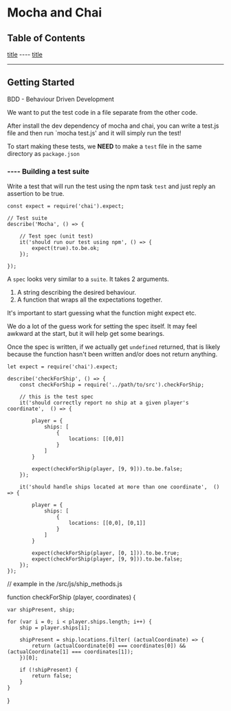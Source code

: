# Mocha and Chai

## Table of Contents

<a href="#section">title</a>
---- <a href="#subsection">title</a>

<div id="section"></div>

***

## Getting Started

BDD - Behaviour Driven Development 

We want to put the test code in a file separate from the other code.

After install the dev dependency of mocha and chai, you can write a test.js file and then run `mocha test.js' and it will simply run the test!

To start making these tests, we __NEED__ to make a `test` file in the same directory as `package.json`

<div id="testSuite"></div>

### ---- Building a test suite

Write a test that will run the test using the npm task `test` and just reply an assertion to be true.

```
const expect = require('chai').expect;

// Test suite
describe('Mocha', () => {

	// Test spec (unit test)
	it('should run our test using npm', () => {
		expect(true).to.be.ok;
	});

});
```

A `spec` looks very similar to a `suite`. It takes 2 arguments.

1. A string describing the desired behaviour.
2. A function that wraps all the expectations together.

It's important to start guessing what the function might expect etc.

We do a lot of the guess work for setting the spec itself. It may feel awkward at the start, but it will help get some bearings.

Once the spec is written, if we actually get `undefined` returned, that is likely because the function hasn't been written and/or does not return anything.

```
let expect = require('chai').expect;

describe('checkForShip', () => {
    const checkForShip = require('../path/to/src').checkForShip;
    
    // this is the test spec
    it('should correctly report no ship at a given player's coordinate',  () => { 

    	player = {
			ships: [
				{
					locations: [[0,0]]
				}
			]
		}

        expect(checkForShip(player, [9, 9])).to.be.false;
    });

    it('should handle ships located at more than one coordinate',  () => { 

    	player = {
			ships: [
				{
					locations: [[0,0], [0,1]]
				}
			]
		}

		expect(checkForShip(player, [0, 1])).to.be.true;
        expect(checkForShip(player, [9, 9])).to.be.false;
    });
});
```

// example in the /src/js/ship_methods.js

function checkForShip (player, coordinates) {
	
	var shipPresent, ship;

	for (var i = 0; i < player.ships.length; i++) {
		ship = player.ships[i];

		shipPresent = ship.locations.filter( (actualCoordinate) => {
			return (actualCoordinate[0] === coordinates[0]) && (actualCoordinate[1] === coordinates[1]);
		})[0];

		if (!shipPresent) {
			return false;
		}
	}
}





































































